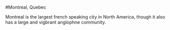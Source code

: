 #Montreal, Quebec

Montreal is the largest french speaking city in North America, though it also has a large and vigbrant anglophne community.